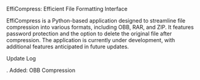 EffiCompress: Efficient File Formatting Interface

EffiCompress is a Python-based application designed to streamline file compression into various formats, including OBB, RAR, and ZIP. It features password protection and the option to delete the original file after compression. The application is currently under development, with additional features anticipated in future updates.

Update Log

. Added: OBB Compression
